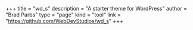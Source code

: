 +++
title = "wd_s"
description = "A starter theme for WordPress"
author = "Brad Parbs"
type = "page"
kind = "tool"
link = "https://github.com/WebDevStudios/wd_s"
+++
